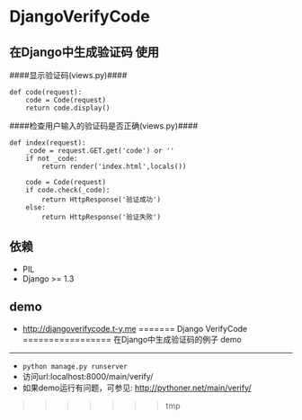 DjangoVerifyCode
=================
在Django中生成验证码
使用
---
####显示验证码(views.py)####
```
def code(request):
    code = Code(request)
    return code.display()
```

####检查用户输入的验证码是否正确(views.py)####
```
def index(request):
    _code = request.GET.get('code') or ''
    if not _code:
        return render('index.html',locals())

    code = Code(request)
    if code.check(_code):
        return HttpResponse('验证成功')
    else:
        return HttpResponse('验证失败')
```

依赖
----
+ PIL
+ Django >= 1.3

demo
----

+ <http://djangoverifycode.t-y.me>
=======
Django VerifyCode
=================
在Django中生成验证码的例子
demo
----

+ ```python manage.py runserver```
+ 访问url:localhost:8000/main/verify/
+ 如果demo运行有问题，可参见: http://pythoner.net/main/verify/
>>>>>>> tmp
